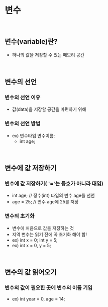 # 변수
<br>

## 변수(variable)란?
* 하나의 값을 저장할 수 있는 메모리 공간
<br>

## 변수의 선언
### 변수의 선언 이유
* 값(data)을 저장할 공간을 마련하기 위해

### 변수의 선언 방법
* ex) 변수타입 변수이름;
  *  int age;
<br>

## 변수에 값 저장하기
### 변수에 값 저장하기( '='는 등호가 아니라 대입)
*  int age; // 정수(int) 타입의 변수 age를 선언
*  age  = 25; // 변수 age에 25를 저장

### 변수의 초기화
* 변수에 처음으로 값을 저장하는 것
* 지역 변수는 읽기 전에 꼭 초기화 해야 함!
* ex) int x = 0; int y = 5;
* ex) int x = 0, y = 5;
<br>

## 변수의 값 읽어오기
### 변수의 값이 필요한 곳에 변수의 이름 기입
* ex) int year = 0, age = 14;
